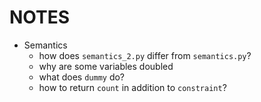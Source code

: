 # NOTES

  - Semantics
    - how does `semantics_2.py` differ from `semantics.py`?
    - why are some variables doubled
    - what does `dummy` do?
    - how to return `count` in addition to `constraint`?
